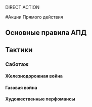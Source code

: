 DIRECT ACTION

#Акции Прямого действия



## Основные правила АПД



## Тактики 


### Саботаж

#### Железнодорожная война

#### Газовая война

#### Художественные перфомансы 

